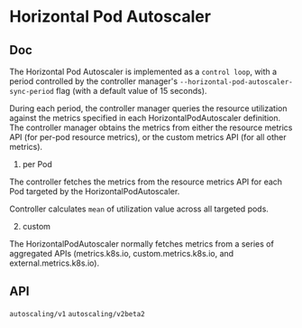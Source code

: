 # Horizontal Pod Autoscaler

## Doc

The Horizontal Pod Autoscaler is implemented as a `control loop`, with a period controlled by the controller manager's `--horizontal-pod-autoscaler-sync-period` flag (with a default value of 15 seconds).

During each period, the controller manager queries the resource utilization against the metrics specified in each HorizontalPodAutoscaler definition. The controller manager obtains the metrics from either the resource metrics API (for per-pod resource metrics), or the custom metrics API (for all other metrics).

1. per Pod

The controller fetches the metrics from the resource metrics API for each Pod targeted by the HorizontalPodAutoscaler.

Controller calculates `mean` of utilization value across all targeted pods.

2. custom

The HorizontalPodAutoscaler normally fetches metrics from a series of aggregated APIs (metrics.k8s.io, custom.metrics.k8s.io, and external.metrics.k8s.io).

## API

`autoscaling/v1`
`autoscaling/v2beta2`


